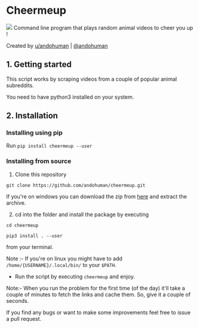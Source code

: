 # Cheermeup
![](demo.gif)
Command line program that plays random animal videos to cheer you up !

Created by [u/andohuman](https://www.reddit.com/user/andohuman) | [@andohuman](https://twitter.com/andohuman)
## 1. Getting started 
This script works by scraping videos from a couple of popular animal subreddits.

You need to have python3 installed on your system.
## 2. Installation

### Installing using pip
Run ```pip install cheermeup --user```

### Installing from source
1. Clone this repository

```git clone https://github.com/andohuman/cheermeup.git```

If you're on windows you can download the zip from [here](https://github.com/andohuman/cheermeup/archive/master.zip) and extract the archive.

2. cd into the folder and install the package by executing

```cd cheermeup```

```pip3 install . --user```

from your terminal.

Note :- If you're on linux you might have to add ```/home/{USERNAME}/.local/bin/``` to your ```$PATH```.

* Run the script by executing ```cheermeup``` and enjoy.

Note:- When you run the problem for the first time (of the day) it'll take a couple of minutes to fetch the links and cache them. So, give it a couple of seconds.

If you find any bugs or want to make some improvements feel free to issue a pull request.
